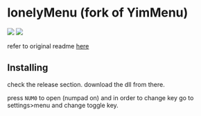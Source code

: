 # lonelyMenu (fork of YimMenu)

![](https://img.shields.io/badge/dynamic/json?color=ffab00&label=Online%20Version&query=%24.game.online&url=https%3A%2F%2Fraw.githubusercontent.com%2Flonelybud%2FlonelyMenu%2Fmaster%2Fmetadata.json&style=flat-square&labelColor=000000) ![](https://img.shields.io/badge/dynamic/json?color=ffab00&label=Game%20Build&query=%24.game.build&url=https%3A%2F%2Fraw.githubusercontent.com%2Flonelybud%2FlonelyMenu%2Fmaster%2Fmetadata.json&style=flat-square&labelColor=000000) 

refer to original readme [here](https://github.com/YimMenu/YimMenu#readme)

## Installing

check the release section. download the dll from there.

press `NUM0` to open (numpad on) and in order to change key go to settings>menu and change toggle key.
